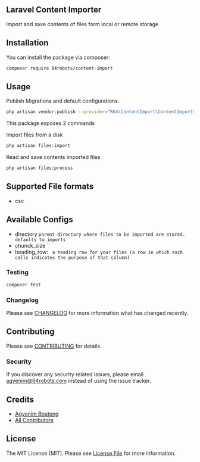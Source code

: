## Laravel Content Importer

Import and save contents of files form local or remote storage
## Installation

You can install the package via composer:

```bash
composer require 64robots/content-import
```

## Usage

Publish Migrations and default configurations.

```bash
php artisan vendor:publish --provider="R64\ContentImport\ContentImportServiceProvider"
```

This package exposes 2 commands 

Import files from a disk
``` bash
php artisan files:import 
```

Read and save contents imported files 

```bash
php artisan files:process
```

## Supported File formats
 - csv

## Available Configs

- directory `parent directory where files to be imported are stored. defaults to imports`
- chunck_size ``
- heading_row: ` a heading row for your files (a row in which each cells indicates the purpose of that column)`


### Testing

``` bash
composer test
```

### Changelog

Please see [CHANGELOG](CHANGELOG.md) for more information what has changed recently.

## Contributing

Please see [CONTRIBUTING](CONTRIBUTING.md) for details.

### Security

If you discover any security related issues, please email agyenim@64robots.com instead of using the issue tracker.

## Credits

- [Agyenim Boateng](https://github.com/64robots)
- [All Contributors](../../contributors)

## License

The MIT License (MIT). Please see [License File](LICENSE.md) for more information.
